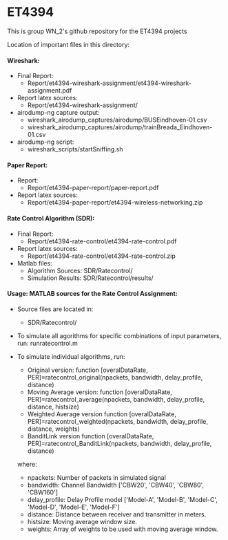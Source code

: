 # ET4394
This is group WN_2's github repository for the ET4394 projects  
  
Location of important files in this directory:  
#### Wireshark:   
* Final Report:   
    * Report/et4394-wireshark-assignment/et4394-wireshark-assignment.pdf  
* Report latex sources:  
    * Report/et4394-wireshark-assignment/  
* airodump-ng capture output:   
    * wireshark_airodump_captures/airodump/BUSEindhoven-01.csv  
    * wireshark_airodump_captures/airodump/trainBreada_Eindhoven-01.csv  
* airodump-ng script:  
    * wireshark_scripts/startSniffing.sh  

#### Paper Report:
* Report:
    * Report/et4394-paper-report/paper-report.pdf
* Report latex sources:
    * Report/et4394-paper-report/et4394-wireless-networking.zip

#### Rate Control Algorithm (SDR):
* Final Report:
    * Report/et4394-rate-control/et4394-rate-control.pdf
* Report latex sources:
    * Report/et4394-rate-control/et4394-rate-control.zip
* Matlab files:
    * Algorithm Sources:
        SDR/Ratecontrol/
    * Simulation Results:
        SDR/Ratecontrol/results/

#### Usage: MATLAB sources for the Rate Control Assignment:
* Source files are located in:
    * SDR/Ratecontrol/
* To simulate all agorithms for specific combinations of input parameters, run: runratecontrol.m
* To simulate individual algorithms, run:
    * Original version: 
        function [overalDataRate, PER]=ratecontrol_original(npackets, bandwidth, delay_profile, distance)
    * Moving Average version:
        function [overalDataRate, PER]=ratecontrol_average(npackets, bandwidth, delay_profile, distance, histsize)
    * Weighted Average version
        function [overalDataRate, PER]=ratecontrol_weighted(npackets, bandwidth, delay_profile, distance, weights)
    * BanditLink version
        function [overalDataRate, PER]=ratecontrol_BanditLink(npackets, bandwidth, delay_profile, distance)
    
    where:
    * npackets: Number of packets in simulated signal
    * bandwidth: Channel Bandwidth ['CBW20', 'CBW40', 'CBW80', 'CBW160']
    * delay_profile: Delay Profile model ['Model-A', 'Model-B', 'Model-C', 'Model-D', 'Model-E', 'Model-F']
    * distance: Distance between receiver and transmitter in meters.
    * histsize: Moving average window size.
    * weights: Array of weights to be used with moving average window.

